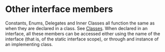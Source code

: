 

Other interface members
=======================

Constants, Enums, Delegates and Inner Classes all function the same as when they are declared in a class. See [Classes](classes.md). When declared in an interface, all these members can be accessed either using the name of the interface (that is, of the static interface scope), or through and instance of an implementing class.

